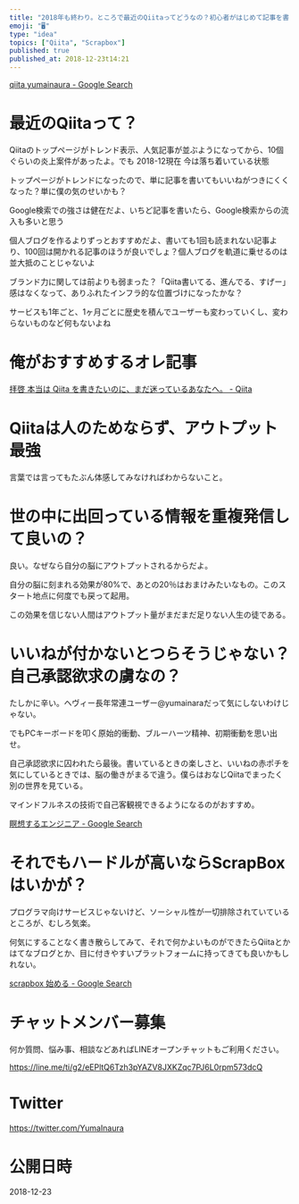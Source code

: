 ```yaml
---
title: "2018年も終わり。ところで最近のQiitaってどうなの？初心者がはじめて記事を書くのは緊張するしハードルが高い？アウトプット大好きヘヴィー"
emoji: "🖥"
type: "idea"
topics: ["Qiita", "Scrapbox"]
published: true
published_at: 2018-12-23t14:21
---
```


[qiita yumainaura - Google Search](https://www.google.co.jp/search?q=qiita+yumainaura&oq=qiita+yumainaura&aqs=chrome..69i57j69i60l3j69i59l2.2967j0j7&sourceid=chrome&ie=UTF-8)

# 最近のQiitaって？

Qiitaのトップページがトレンド表示、人気記事が並ぶようになってから、10個ぐらいの炎上案件があったよ。でも 2018-12現在 今は落ち着いている状態

トップページがトレンドになったので、単に記事を書いてもいいねがつきにくくなった？単に僕の気のせいかも？

Google検索での強さは健在だよ、いちど記事を書いたら、Google検索からの流入も多いと思う

個人ブログを作るよりずっとおすすめだよ、書いても1回も読まれない記事より、100回は開かれる記事のほうが良いでしょ？個人ブログを軌道に乗せるのは並大抵のことじゃないよ

ブランド力に関しては前よりも弱まった？「Qiita書いてる、進んでる、すげー」感はなくなって、ありふれたインフラ的な位置づけになったかな？

サービスも1年ごと、1ヶ月ごとに歴史を積んでユーザーも変わっていくし、変わらないものなど何もないよね

# 俺がおすすめするオレ記事

[拝啓 本当は Qiita を書きたいのに、まだ迷っているあなたへ。 - Qiita](https://qiita.com/YumaInaura/items/4d2c602d59c62daa9344)

# Qiitaは人のためならず、アウトプット最強

言葉では言ってもたぶん体感してみなければわからないこと。

# 世の中に出回っている情報を重複発信して良いの？

良い。なぜなら自分の脳にアウトプットされるからだよ。

自分の脳に刻まれる効果が80%で、あとの20％はおまけみたいなもの。このスタート地点に何度でも戻って起用。

この効果を信じない人間はアウトプット量がまだまだ足りない人生の徒である。

# いいねが付かないとつらそうじゃない？自己承認欲求の虜なの？

たしかに辛い。ヘヴィー長年常連ユーザー@yumainaraだって気にしないわけじゃない。

でもPCキーボードを叩く原始的衝動、ブルーハーツ精神、初期衝動を思い出せ。

自己承認欲求に囚われたら最後。書いているときの楽しさと、いいねの赤ポチを気にしているときでは、脳の働きがまるで違う。僕らはおなじQiitaでまったく別の世界を見ている。

マインドフルネスの技術で自己客観視できるようになるのがおすすめ。

[瞑想するエンジニア - Google Search](https://www.google.co.jp/search?q=%E7%9E%91%E6%83%B3%E3%81%99%E3%82%8B%E3%82%A8%E3%83%B3%E3%82%B8%E3%83%8B%E3%82%A2&oq=%E7%9E%91%E6%83%B3%E3%81%99%E3%82%8B%E3%82%A8%E3%83%B3%E3%82%B8%E3%83%8B%E3%82%A2&aqs=chrome..69i57j69i61l3.11246j0j7&sourceid=chrome&ie=UTF-8)


# それでもハードルが高いならScrapBoxはいかが？

プログラマ向けサービスじゃないけど、ソーシャル性が一切排除されていているところが、むしろ気楽。

何気にすることなく書き散らしてみて、それで何かよいものができたらQiitaとかはてなブログとか、目に付きやすいプラットフォームに持ってきても良いかもしれない。

[scrapbox 始める - Google Search](https://www.google.co.jp/search?q=scrapbox+%E5%A7%8B%E3%82%81%E3%82%8B&oq=scrapbox+%E5%A7%8B%E3%82%81%E3%82%8B&aqs=chrome..69i57j69i64.3922j0j7&sourceid=chrome&ie=UTF-8)








<!-- Update From Qiita API -->

# チャットメンバー募集


何か質問、悩み事、相談などあればLINEオープンチャットもご利用ください。

https://line.me/ti/g2/eEPltQ6Tzh3pYAZV8JXKZqc7PJ6L0rpm573dcQ





# Twitter


https://twitter.com/YumaInaura


<!-- Update From Qiita API -->



# 公開日時

2018-12-23
